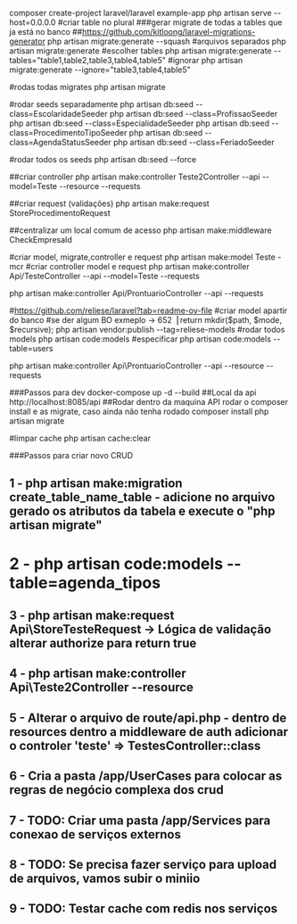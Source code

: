 composer create-project laravel/laravel example-app
php artisan serve --host=0.0.0.0
#criar table no plural
###gerar migrate de todas a tables que ja está no banco
##https://github.com/kitloong/laravel-migrations-generator
php artisan migrate:generate --squash
#arquivos separados
php artisan migrate:generate
#escolher tables
php artisan migrate:generate --tables="table1,table2,table3,table4,table5"
#ignorar
php artisan migrate:generate --ignore="table3,table4,table5"

#rodas todas migrates
php artisan migrate

#rodar seeds separadamente
php artisan db:seed --class=EscolaridadeSeeder
php artisan db:seed --class=ProfissaoSeeder
php artisan db:seed --class=EspecialidadeSeeder
php artisan db:seed --class=ProcedimentoTipoSeeder
php artisan db:seed --class=AgendaStatusSeeder
php artisan db:seed --class=FeriadoSeeder

#rodar todos os seeds
php artisan db:seed --force

##criar controller
php artisan make:controller Teste2Controller --api --model=Teste --resource --requests

##criar request (validações)
php artisan make:request StoreProcedimentoRequest

##centralizar um local comum de acesso
php artisan make:middleware CheckEmpresaId



#criar model, migrate,controller e request
php artisan make:model Teste -mcr
#criar controller model e request
php artisan make:controller Api/TesteController --api --model=Teste --requests

php artisan make:controller Api/ProntuarioController --api  --requests


#https://github.com/reliese/laravel?tab=readme-ov-file
#criar model apartir do banco
#se der algum BO exmeplo -> 652▕         return mkdir($path, $mode, $recursive);
php artisan vendor:publish --tag=reliese-models
#rodar todos models
php artisan code:models
#especificar
php artisan code:models --table=users

php artisan make:controller Api\\ProntuarioController --api  --resource --requests


###Passos para dev
docker-compose up -d --build
##Local da api
http://localhost:8085/api
##Rodar dentro da maquina API rodar o composer install e  as migrate, caso ainda não tenha rodado
composer install
php artisan migrate

#limpar cache
php artisan cache:clear

###Passos para criar novo CRUD
## 1 - php artisan make:migration create_table_name_table - adicione no arquivo gerado os atributos da tabela e execute o "php artisan migrate"
#  2 - php artisan code:models --table=agenda_tipos
## 3 - php artisan make:request Api\\StoreTesteRequest -> Lógica de validação alterar authorize para return true
## 4 - php artisan make:controller Api\\Teste2Controller --resource
## 5 - Alterar o arquivo de route/api.php - dentro de resources dentro a middleware de auth adicionar o controler  'teste' => TestesController::class
## 6 - Cria a pasta /app/UserCases para colocar as regras de negócio complexa dos crud
## 7 - TODO: Criar uma pasta /app/Services para conexao de serviços externos
## 8 - TODO: Se precisa fazer serviço para upload de arquivos, vamos subir o miniio
## 9 - TODO: Testar cache com redis nos serviços
